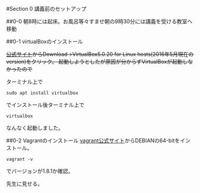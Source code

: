 #Section 0 講義前のセットアップ

##0-0 朝8時には起床。お風呂等々すませ朝の9時30分には講義を受ける教室へ移動 

##0-1 virtualBoxのインストール

~~[公式サイト](https://www.virtualbox.org/)からDownload→VirtualBox5.0.20 for Linux hosts(2016年5月現在のversion)をクリック。
起動しようとしたが原因が分からずVirtualBoxが起動しなかったので~~

ターミナル上で

    sudo apt install virtualbox

でインストール後ターミナル上で

    virtualbox

なんなく起動しました。


##0-2 Vagrantのインストール
[vagrant公式サイト](https://www.vagrantup.com/downloads.html)からDEBIANの64-bitをインストール。

    vagrant -v

でバージョンが1.8.1か確認。

先生に見せる。
